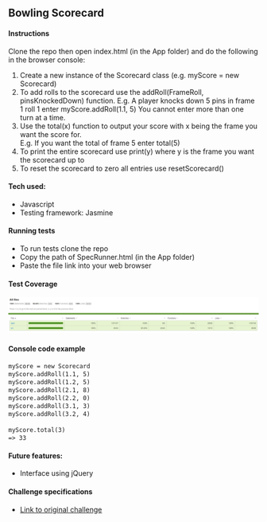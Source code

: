 ## Bowling Scorecard

#### Instructions
Clone the repo then open index.html (in the App folder) and do the following in the browser console:

1. Create a new instance of the Scorecard class (e.g. myScore = new Scorecard)
2. To add rolls to the scorecard use the addRoll(FrameRoll, pinsKnockedDown) function.
   E.g. A player knocks down 5 pins in frame 1 roll 1 enter myScore.addRoll(1.1, 5)
   You cannot enter more than one turn at a time.
3. Use the total(x) function to output your score with x being the frame you want the score for.    
   E.g. If you want the total of frame 5 enter total(5)
4. To print the entire scorecard use print(y) where y is the frame you want the scorecard up to
5. To reset the scorecard to zero all entries use resetScorecard()

#### Tech used:
- Javascript
- Testing framework: Jasmine

#### Running tests
- To run tests clone the repo
- Copy the path of SpecRunner.html (in the App folder)
- Paste the file link into your web browser

#### Test Coverage
![Coverage](App\coverage\images\Coverage.JPG)

#### Console code example
```
myScore = new Scorecard
myScore.addRoll(1.1, 5)
myScore.addRoll(1.2, 5)
myScore.addRoll(2.1, 8)
myScore.addRoll(2.2, 0)
myScore.addRoll(3.1, 3)
myScore.addRoll(3.2, 4)

myScore.total(3)
=> 33
```

#### Future features:
- Interface using jQuery

#### Challenge specifications
- [Link to original challenge](https://github.com/makersacademy/bowling-challenge)
